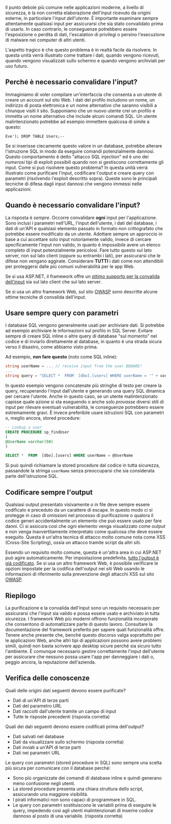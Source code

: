 Il punto debole più comune nelle applicazioni moderne, a livello di sicurezza, è la non corretta elaborazione dell'input ricevuto da origini esterne, in particolare l'_input dell'utente_. È importante esaminare sempre attentamente qualsiasi input per assicurarsi che sia stato convalidato prima di usarlo. In caso contrario, le conseguenze potrebbero essere l'esposizione o perdita di dati, l'escalation di privilegi o persino l'esecuzione di malware nei computer di altri utenti.

L'aspetto tragico è che questo problema è in realtà facile da risolvere. In questa unità verrà illustrato come trattare i dati, quando vengono ricevuti, quando vengono visualizzati sullo schermo e quando vengono archiviati per uso futuro.

## <a name="why-do-we-need-to-validate-our-input"></a>Perché è necessario convalidare l'input?

Immaginiamo di voler compilare un'interfaccia che consenta a un utente di creare un account sul sito Web. I dati del profilo includono un nome, un indirizzo di posta elettronica e un nome alternativo che saranno visibili a chiunque visiti il sito. Supponiamo che un nuovo utente crei un profilo e immetta un nome alternativo che include alcuni comandi SQL. Un utente malintenzionato potrebbe ad esempio immettere qualcosa di simile a questo:

```output
Eve'); DROP TABLE Users;--
```

Se si inserisse ciecamente questo valore in un database, potrebbe alterare l'istruzione SQL in modo da eseguire comandi potenzialmente dannosi. Questo comportamento è detto "attacco SQL injection" ed è uno dei _numerosi_ tipi di exploit possibili quando non si gestiscono correttamente gli input. Come si può risolvere questo problema? In questa unità verrà illustrato come purificare l'input, codificare l'output e creare query con parametri (risolvendo l'exploit descritto sopra). Queste sono le principali tecniche di difesa dagli input dannosi che vengono immessi nelle applicazioni.

## <a name="when-do-i-need-to-validate-input"></a>Quando è necessario convalidare l'input?

La risposta è _sempre_. Occorre convalidare **ogni** input per l'applicazione. Sono inclusi i parametri nell'URL, l'input dell'utente, i dati del database, i dati di un'API e qualsiasi elemento passato in formato non crittografato che potrebbe essere modificato da un utente. Adottare sempre un approccio in base a cui accettare solo input notoriamente valido, invece di cercare specificamente l'input non valido, in quanto è impossibile avere un elenco completo di input potenzialmente pericolosi.  Fare tutto questo sul lato server, non sul lato client (oppure su entrambi i lati), per assicurarsi che le difese non vengano aggirate. Considerare **TUTTI** i dati come non attendibili per proteggersi dalle più comuni vulnerabilità per le app Web.

Se si usa ASP.NET, il framework offre un [ottimo supporto per la convalida dell'input](https://docs.microsoft.com/aspnet/web-pages/overview/ui-layouts-and-themes/validating-user-input-in-aspnet-web-pages-sites) sia sul lato client che sul lato server.

Se si usa un altro framework Web, sul sito [OWASP](https://www.owasp.org/index.php/Input_Validation_Cheat_Sheet) sono descritte alcune ottime tecniche di convalida dell'input.


## <a name="always-use-parameterized-queries"></a>Usare sempre query con parametri

I database SQL vengono generalmente usati per archiviare dati. Si potrebbe ad esempio archiviare le informazioni sul profilo in SQL Server.  Evitare sempre di creare SQL inline o altre query di database "sul momento" nel codice e di inviarlo direttamente al database, in quanto è una strada sicura verso il disastro, come abbiamo visto prima.

Ad esempio, **non fare questo** (noto come SQL inline):

```csharp
string userName = ... // receive input from the user BEWARE!
...
string query = "SELECT *  FROM  [dbo].[users] WHERE userName = '" + userName + "'";
```

In questo esempio vengono concatenate più stringhe di testo per creare la query, recuperando l'input dall'utente e generando una query SQL dinamica per cercare l'utente. Anche in questo caso, se un utente malintenzionato capisse quale azione si sta eseguendo o anche solo _provasse_ diversi stili di input per rilevare eventuali vulnerabilità, le conseguenze potrebbero essere estremamente gravi. È invece preferibile usare istruzioni SQL con parametri o, meglio ancora, stored procedure:

```sql
-- Lookup a user
CREATE PROCEDURE sp_findUser
(
@UserName varchar(50)
)

SELECT *  FROM  [dbo].[users] WHERE userName = @UserName
```

Si può quindi richiamare la stored procedure dal codice in tutta sicurezza, passandole la stringa `userName` senza preoccuparsi che sia considerata parte dell'istruzione SQL.

## <a name="always-encode-your-output"></a>Codificare sempre l'output

Qualsiasi output presentato visivamente o in file deve sempre essere codificato e preceduto da un carattere di escape. In questo modo ci si protegge in caso di omissioni nel processo di purificazione o qualora il codice generi accidentalmente un elemento che può essere usato per fare danni. Ci si assicura così che ogni elemento venga visualizzato come _output_ e non venga inavvertitamente interpretato come qualcosa che deve essere eseguito. Questa è un'altra tecnica di attacco molto comune nota come XSS (Cross-Site Scripting), ossia un attacco tramite script da altri siti.

Essendo un requisito molto comune, questa è un'altra area in cui ASP.NET può agire automaticamente. Per impostazione predefinita, [tutto l'output è già codificato](https://docs.microsoft.com/en-us/aspnet/core/security/cross-site-scripting?view=aspnetcore-2.1). Se si usa un altro framework Web, è possibile verificare le opzioni impostate per la codifica dell'output nei siti Web usando le informazioni di riferimento sulla prevenzione degli attacchi XSS sul sito [OWASP](https://www.owasp.org/index.php/XSS_(Cross_Site_Scripting)_Prevention_Cheat_Sheet).

## <a name="summary"></a>Riepilogo

La purificazione e la convalida dell'input sono un requisito necessario per assicurarsi che l'input sia valido e possa essere usato e archiviato in tutta sicurezza. I framework Web più moderni offrono funzionalità incorporate che consentono di automatizzare parte di questo lavoro. Consultare la documentazione del framework preferito per sapere quali funzionalità offre. Tenere anche presente che, benché questo discorso valga soprattutto per le applicazioni Web, anche altri tipi di applicazioni possono avere problemi simili, quindi non basta scrivere app desktop sicure perché sia sicuro tutto l'ambiente. È comunque necessario gestire correttamente l'input dell'utente per assicurare che nessuno possa usare l'app per danneggiare i dati o, peggio ancora, la reputazione dell'azienda.


## <a name="knowledge-check"></a>Verifica delle conoscenze

Quali delle origini dati seguenti devono essere purificate?
* Dati di un'API di terze parti
* Dati del parametro URL
* Dati raccolti dall'utente tramite un campo di input
* Tutte le risposte precedenti (risposta corretta)

Quali dei dati seguenti devono essere codificati prima dell'output?
* Dati salvati nel database
* Dati da visualizzare sullo schermo (risposta corretta)
* Dati inviati a un'API di terze parti
* Dati nei parametri URL

Le query con parametri (stored procedure in SQL) sono sempre una scelta più sicura per comunicare con il database perché:
* Sono più organizzate dei comandi di database inline e quindi generano meno confusione negli utenti.
* La stored procedure presenta una chiara struttura dello script, assicurando una maggiore visibilità.
* I pirati informatici non sono capaci di programmare in SQL.
* Le query con parametri sostituiscono le variabili prima di eseguire le query, impedendo così agli utenti malintenzionati di inserire codice dannoso al posto di una variabile. (risposta corretta)
